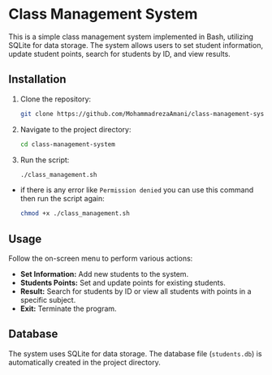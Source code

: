 # Class Management System

This is a simple class management system implemented in Bash, utilizing SQLite for data storage. The system allows users to set student information, update student points, search for students by ID, and view results.


## Installation

1. Clone the repository:

   ```bash
   git clone https://github.com/MohammadrezaAmani/class-management-system.git
   ```

2. Navigate to the project directory:

   ```bash
   cd class-management-system
   ```

3. Run the script:

   ```bash
   ./class_management.sh
   ```

- if there is any error like `Permission denied` you can use this command then run the script again:

  ```bash
  chmod +x ./class_management.sh
  ```

## Usage

Follow the on-screen menu to perform various actions:

- **Set Information:** Add new students to the system.
- **Students Points:** Set and update points for existing students.
- **Result:** Search for students by ID or view all students with points in a specific subject.
- **Exit:** Terminate the program.

## Database

The system uses SQLite for data storage. The database file (`students.db`) is automatically created in the project directory.

